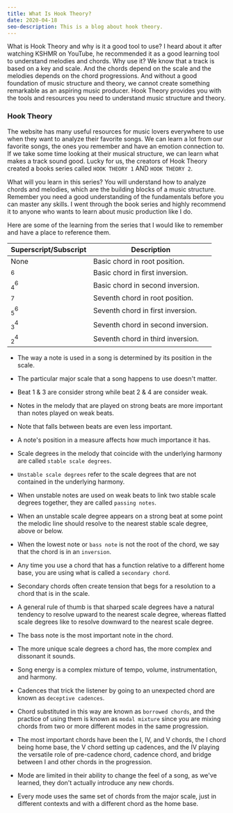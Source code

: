 ```yaml
---
title: What Is Hook Theory?
date: 2020-04-18
seo-description: This is a blog about hook theory.
---
```


What is Hook Theory and why is it a good tool to use? I heard about it after watching KSHMR on YouTube, he recommended it as a good learning tool to understand melodies and chords. Why use it? We know that a track is based on a key and scale. And the chords depend on the scale and the melodies depends on the chord progressions. And without a good foundation of music structure and theory, we cannot create something remarkable as an aspiring music producer. Hook Theory provides you with the tools and resources you need to understand music structure and theory.

### Hook Theory

The website has many useful resources for music lovers everywhere to use when they want to analyze their favorite songs. We can learn a lot from our favorite songs, the ones you remember and have an emotion connection to. If we take some time looking at their musical structure, we can learn what makes a track sound good. Lucky for us, the creators of Hook Theory created a books series called `HOOK THEORY 1` AND `HOOK THEORY 2`.

What will you learn in this series? You will understand how to analyze chords and melodies, which are the building blocks of a music structure. Remember you need a good understanding of the fundamentals before you can master any skills. I went through the book series and highly recommend it to anyone who wants to learn about music production like I do.

Here are some of the learning from the series that I would like to remember and have a place to reference them.

| Superscript/Subscript | Description                        |
| --------------------- | ---------------------------------- |
| None                  | Basic chord in root position.      |
| $^{6}$                | Basic chord in first inversion.    |
| $^{6}_{4}$            | Basic chord in second inversion.   |
| $^{7}$                | Seventh chord in root position.    |
| $^{6}_{5}$            | Seventh chord in first inversion.  |
| $^{4}_{3}$            | Seventh chord in second inversion. |
| $^{4}_{2}$            | Seventh chord in third inversion.  |

* The way a note is used in a song is determined by its position in the scale.

* The particular major scale that a song happens to use doesn't matter.

* Beat 1 & 3 are consider strong while beat 2 & 4 are consider weak.

* Notes in the melody that are played on strong beats are more important than notes played on weak beats.

* Note that falls between beats are even less important.

* A note's position in a measure affects how much importance it has.

* Scale degrees in the melody that coincide with the underlying harmony are called `stable scale degrees`.

* `Unstable scale degrees` refer to the scale degrees that are not contained  in the underlying harmony.

* When unstable notes are used on weak beats to link two stable scale degrees together, they are called `passing notes`.

* When an unstable scale degree appears on a strong beat at some point the melodic line should resolve to the nearest stable scale degree, above or below.

* When the lowest note or `bass note` is not the root of the chord, we say that the chord is in an `inversion`.

* Any time you use a chord that has a function relative to a different home base, you are using what is called a `secondary chord`.

* Secondary chords often create tension that begs for a resolution to a chord that is in the scale.

* A general rule of thumb is that sharped scale degrees have a natural tendency to resolve upward to the nearest scale degree, whereas flatted scale degrees like to resolve downward to the nearest scale degree.

* The bass note is the most important note in the chord.

* The more unique scale degrees a chord has, the more complex and dissonant it sounds.

* Song energy is a complex mixture of tempo, volume, instrumentation, and harmony.

* Cadences that trick the listener by going to an unexpected chord are known as `deceptive cadences`.

* Chord substituted in this way are known as `borrowed chords`, and the practice of using them is known as `modal mixture` since you are mixing chords from two or more different modes in the same progression.

* The most important chords have been the $\textrm {I}$, $\textrm {IV}$, and $\textrm {V}$ chords, the $\textrm {I}$ chord being home base, the $\textrm {V}$ chord setting up cadences, and the $\textrm {IV}$ playing the versatile role of pre-cadence chord, cadence chord, and bridge between $\textrm {I}$ and other chords in the progression.

* Mode are limited in their ability to change the feel of a song, as we've learned, they don't actually introduce any new chords.

* Every mode uses the same set of chords from the major scale, just in different contexts and with a different chord as the home base.